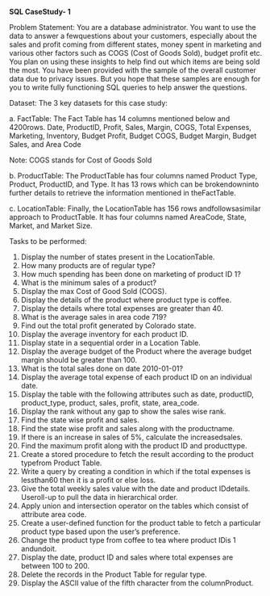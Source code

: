 **SQL CaseStudy- 1**

Problem Statement:
You are a database administrator. You want to use the data to answer a fewquestions about your customers, especially about the sales and profit coming from different states, money spent in marketing and various other factors such as COGS (Cost of Goods Sold), budget profit etc. 
You plan on using these insights to help find out which items are being sold the most. You have been provided with the sample of the overall customer data due to privacy issues. But you hope that these samples are enough for you to write fully functioning SQL queries to help answer the questions. 

Dataset:
The 3 key datasets for this case study:

a. FactTable: The Fact Table has 14 columns mentioned below and 4200rows. Date, ProductID, Profit, Sales, Margin, COGS, Total Expenses, Marketing, Inventory, Budget Profit, Budget COGS, Budget Margin, Budget
Sales, and Area Code

Note: COGS stands for Cost of Goods Sold

b. ProductTable: The ProductTable has four columns named Product Type, Product, ProductID, and Type. It has 13 rows which can be brokendowninto further details to retrieve the information mentioned in theFactTable. 

c. LocationTable: Finally, the LocationTable has 156 rows andfollowsasimilar approach to ProductTable. It has four columns named AreaCode, State, Market, and Market Size. 

Tasks to be performed:

1. Display the number of states present in the LocationTable.
2. How many products are of regular type?
3. How much spending has been done on marketing of product ID 1?
4. What is the minimum sales of a product?
5. Display the max Cost of Good Sold (COGS).
6. Display the details of the product where product type is coffee.
7. Display the details where total expenses are greater than 40.
8. What is the average sales in area code 719?
9. Find out the total profit generated by Colorado state.
10. Display the average inventory for each product ID.
11. Display state in a sequential order in a Location Table.
12. Display the average budget of the Product where the average budget margin should be greater than 100.
13. What is the total sales done on date 2010-01-01?
14. Display the average total expense of each product ID on an individual date.
15. Display the table with the following attributes such as date, productID, product_type, product, sales, profit, state, area_code.
16. Display the rank without any gap to show the sales wise rank.
17. Find the state wise profit and sales.
18. Find the state wise profit and sales along with the productname.
19. If there is an increase in sales of 5%, calculate the increasedsales.
20. Find the maximum profit along with the product ID and producttype.
21. Create a stored procedure to fetch the result according to the product typefrom Product Table.
22. Write a query by creating a condition in which if the total expenses is lessthan60 then it is a profit or else loss.
23. Give the total weekly sales value with the date and product IDdetails. Useroll-up to pull the data in hierarchical order.
24. Apply union and intersection operator on the tables which consist of attribute area code.
25. Create a user-defined function for the product table to fetch a particular product type based upon the user’s preference.
26. Change the product type from coffee to tea where product IDis 1 andundoit.
27. Display the date, product ID and sales where total expenses are between 100 to 200.
28. Delete the records in the Product Table for regular type.
29. Display the ASCII value of the fifth character from the columnProduct.
